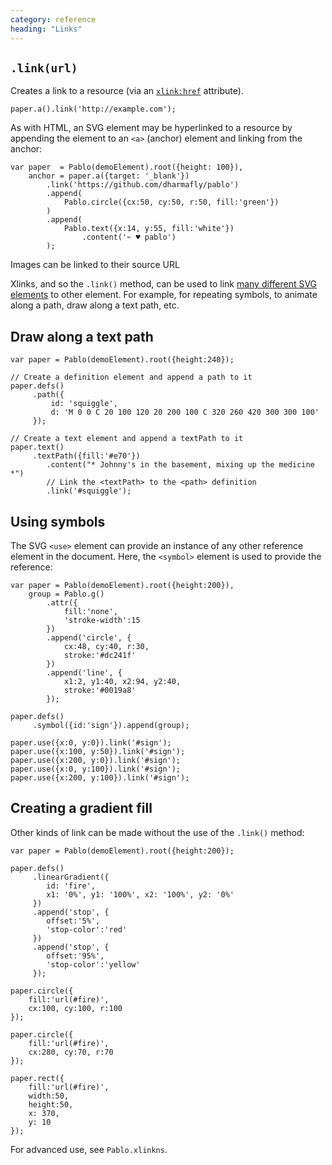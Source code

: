 ```yaml
---
category: reference
heading: "Links"
---
```


`.link(url)`
------------

Creates a link to a resource (via an [`xlink:href`][xlink-href] attribute).

    paper.a().link('http://example.com');

As with HTML, an SVG element may be hyperlinked to a resource by appending the element to an `<a>` (anchor) element and linking from the anchor:

    var paper  = Pablo(demoElement).root({height: 100}),
        anchor = paper.a({target: '_blank'})
            .link('https://github.com/dharmafly/pablo')
            .append(
                Pablo.circle({cx:50, cy:50, r:50, fill:'green'})
            )
            .append(
                Pablo.text({x:14, y:55, fill:'white'})
                    .content('➵ ♥ pablo')
            );

Images can be linked to their source URL

Xlinks, and so the `.link()` method, can be used to link [many different SVG elements][xlink-elements] to other element. For example, for repeating symbols, to animate along a path, draw along a text path, etc.


Draw along a text path
----------------------

    var paper = Pablo(demoElement).root({height:240});
    
    // Create a definition element and append a path to it
    paper.defs()
         .path({
             id: 'squiggle',
             d: 'M 0 0 C 20 100 120 20 200 100 C 320 260 420 300 300 100'
         });
         
    // Create a text element and append a textPath to it
    paper.text()
         .textPath({fill:'#e70'})
            .content("* Johnny's in the basement, mixing up the medicine *")
            // Link the <textPath> to the <path> definition
            .link('#squiggle');


Using symbols
-------------

The SVG `<use>` element can provide an instance of any other reference element in the document. Here, the `<symbol>` element is used to provide the reference:

    var paper = Pablo(demoElement).root({height:200}),
        group = Pablo.g()
            .attr({
                fill:'none',
                'stroke-width':15
            })
            .append('circle', {
                cx:48, cy:40, r:30,
                stroke:'#dc241f'
            })
            .append('line', {
                x1:2, y1:40, x2:94, y2:40,
                stroke:'#0019a8'
            });

    paper.defs()
         .symbol({id:'sign'}).append(group);

    paper.use({x:0, y:0}).link('#sign');
    paper.use({x:100, y:50}).link('#sign');
    paper.use({x:200, y:0}).link('#sign');
    paper.use({x:0, y:100}).link('#sign');
    paper.use({x:200, y:100}).link('#sign');


Creating a gradient fill
------------------------

Other kinds of link can be made without the use of the `.link()` method:

    var paper = Pablo(demoElement).root({height:200});

    paper.defs()
         .linearGradient({
            id: 'fire',
            x1: '0%', y1: '100%', x2: '100%', y2: '0%'
         })
         .append('stop', {
            offset:'5%',
            'stop-color':'red'
         })
         .append('stop', {
            offset:'95%',
            'stop-color':'yellow'
         });

    paper.circle({
        fill:'url(#fire)',
        cx:100, cy:100, r:100
    });

    paper.circle({
        fill:'url(#fire)',
        cx:280, cy:70, r:70
    });

    paper.rect({
        fill:'url(#fire)',
        width:50,
        height:50,
        x: 370,
        y: 10
    });


For advanced use, see `Pablo.xlinkns`.

[iri]: https://developer.mozilla.org/en-US/docs/SVG/Content_type#IRI
[xlink]: https://developer.mozilla.org/en-US/docs/SVG/Attribute#XLink_attributes
[xlink-href]: https://developer.mozilla.org/en-US/docs/SVG/Attribute/xlink:href
[xlink-elements]: https://developer.mozilla.org/en-US/docs/SVG/Attribute/xlink:href#Elements